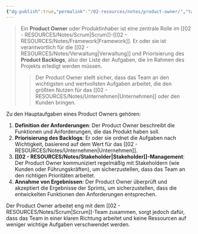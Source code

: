 ```yaml
---
{"dg-publish":true,"permalink":"/02-resources/notes/product-owner/","tags":["ausbildung/gfn/ap1/vorbereitung","projektmanagement/vorgehensmodell"],"noteIcon":"","updated":"2025-09-27T01:32:43.000+02:00"}
---
```


>Ein **Product Owner** oder Produktinhaber ist eine zentrale Rolle im [[02 - RESOURCES/Notes/Scrum\|Scrum]]-[[02 - RESOURCES/Notes/Framework\|Framework]]. 
>Er oder sie ist verantwortlich für die [[02 - RESOURCES/Notes/Verwaltung\|Verwaltung]] und Priorisierung des **Product Backlogs**, also der Liste der Aufgaben, die im Rahmen des Projekts erledigt werden müssen. 
>>Der Product Owner stellt sicher, dass das Team an den wichtigsten und wertvollsten Aufgaben arbeitet, die den größten Nutzen für das [[02 - RESOURCES/Notes/Unternehmen\|Unternehmen]] oder den Kunden bringen.

Zu den Hauptaufgaben eines Product Owners gehören:

1. **Definition der Anforderungen**: Der Product Owner beschreibt die Funktionen und Anforderungen, die das Produkt haben soll.
2. **Priorisierung des Backlogs**: Er oder sie ordnet die Aufgaben nach Wichtigkeit, basierend auf dem Wert für das [[02 - RESOURCES/Notes/Unternehmen\|Unternehmen]].
3. **[[02 - RESOURCES/Notes/Stakeholder\|Stakeholder]]-Management**: Der Product Owner kommuniziert regelmäßig mit Stakeholdern (wie Kunden oder Führungskräften), um sicherzustellen, dass das Team an den richtigen Prioritäten arbeitet.
4. **Annahme von Ergebnissen**: Der Product Owner überprüft und akzeptiert die Ergebnisse der Sprints, um sicherzustellen, dass die entwickelten Funktionen den Anforderungen entsprechen.

Der Product Owner arbeitet eng mit dem [[02 - RESOURCES/Notes/Scrum\|Scrum]]-Team zusammen, sorgt jedoch dafür, dass das Team in einer klaren Richtung arbeitet und keine Ressourcen auf weniger wichtige Aufgaben verschwendet werden.